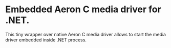 # Embedded Aeron C media driver for .NET.

This tiny wrapper over native Aeron C media driver allows to start the media driver embedded inside .NET process.

  